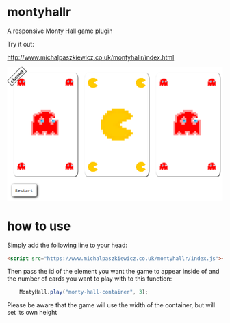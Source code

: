 # montyhallr
A responsive Monty Hall game plugin

Try it out:

http://www.michalpaszkiewicz.co.uk/montyhallr/index.html

[![Game image](./montyhallr.png)](http://www.michalpaszkiewicz.co.uk/montyhallr/index.html)

# how to use

Simply add the following line to your head:
```html
<script src="https://www.michalpaszkiewicz.co.uk/montyhallr/index.js"></script>
```

Then pass the id of the element you want the game to appear inside of and the number of cards you want to play with to this function:
```js
    MontyHall.play("monty-hall-container", 3);
```

Please be aware that the game will use the width of the container, but will set its own height
